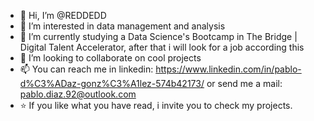 - 👋 Hi, I’m @REDDEDD
- 👀 I’m interested in data management and analysis
- 🌱 I’m currently studying a Data Science's Bootcamp in The Bridge | Digital Talent Accelerator, after that i will look for a job according this
- 💞️ I’m looking to collaborate on cool projects
- 📫 You can reach me in linkedin: https://www.linkedin.com/in/pablo-d%C3%ADaz-gonz%C3%A1lez-574b42173/ or send me a mail: pablo.diaz.92@outlook.com
- ⭐ If you like what you have read, i invite you to check my projects.

<!---
REDDEDD/REDDEDD is a ✨ special ✨ repository because its `README.md` (this file) appears on your GitHub profile.
You can click the Preview link to take a look at your changes.
--->
